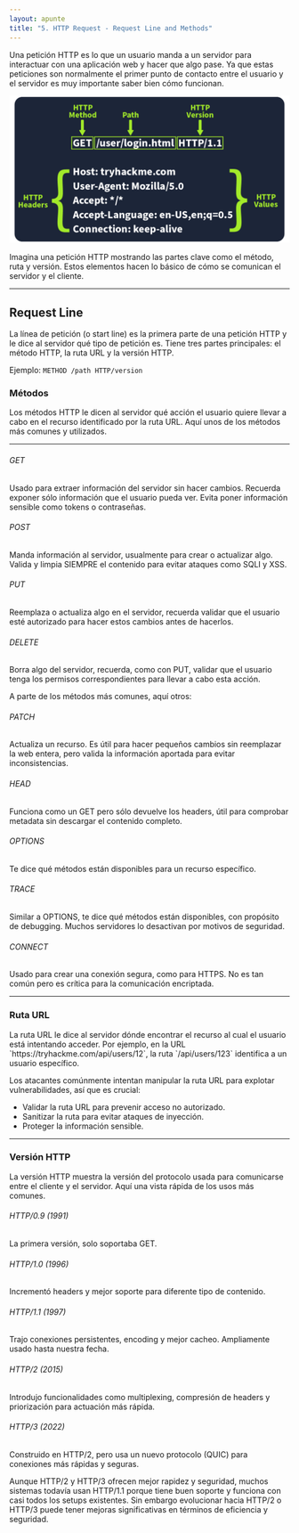 ```yaml
---
layout: apunte
title: "5. HTTP Request - Request Line and Methods"
---
```


Una petición HTTP es lo que un usuario manda a un servidor para interactuar con una aplicación web y hacer que algo pase. Ya que estas peticiones son normalmente el primer punto de contacto entre el usuario y el servidor es muy importante saber bien cómo funcionan.

![](/apuntes/img/138.png)

Imagina una petición HTTP mostrando las partes clave como el método, ruta y versión. Estos elementos hacen lo básico de cómo se comunican el servidor y el cliente.

-----------------------
<h2>Request Line</h2>
La línea de petición (o start line) es la primera parte de una petición HTTP y le dice al servidor qué tipo de petición es. Tiene tres partes principales: el método HTTP, la ruta URL y la versión HTTP.

Ejemplo: `METHOD /path HTTP/version`

<h3>Métodos</h3>
Los métodos HTTP le dicen al servidor qué acción el usuario quiere llevar a cabo en el recurso identificado por la ruta URL. Aquí unos de los métodos más comunes y utilizados.

------------
<h6>GET</h6>
Usado para extraer información del servidor sin hacer cambios. Recuerda exponer sólo información que el usuario pueda ver. Evita poner información sensible como tokens o contraseñas.
<h6>POST</h6>
Manda información al servidor, usualmente para crear o actualizar algo. Valida y limpia SIEMPRE el contenido para evitar ataques como SQLI y XSS.
<h6>PUT</h6>
Reemplaza o actualiza algo en el servidor, recuerda validar que el usuario esté autorizado para hacer estos cambios antes de hacerlos.
<h6>DELETE</h6>
Borra algo del servidor, recuerda, como con PUT, validar que el usuario tenga los permisos correspondientes para llevar a cabo esta acción.

A parte de los métodos más comunes, aquí otros:

<h6>PATCH</h6>
Actualiza un recurso. Es útil para hacer pequeños cambios sin reemplazar la web entera, pero valida la información aportada para evitar inconsistencias.
<h6>HEAD</h6>
Funciona como un GET pero sólo devuelve los headers, útil para comprobar metadata sin descargar el contenido completo.
<h6>OPTIONS</h6>
Te dice qué métodos están disponibles para un recurso específico.
<h6>TRACE</h6>
Similar a OPTIONS, te dice qué métodos están disponibles, con propósito de debugging. Muchos servidores lo desactivan por motivos de seguridad.
<h6>CONNECT</h6>
Usado para crear una conexión segura, como para HTTPS. No es tan común pero es crítica para la comunicación encriptada.

----------------------
<h3>Ruta URL</h3>
La ruta URL le dice al servidor dónde encontrar el recurso al cual el usuario está intentando acceder. Por ejemplo, en la URL `https://tryhackme.com/api/users/12`, la ruta `/api/users/123` identifica a un usuario específico.

Los atacantes comúnmente intentan manipular la ruta URL para explotar vulnerabilidades, así que es crucial:

- Validar la ruta URL para prevenir acceso no autorizado.
- Sanitizar la ruta para evitar ataques de inyección.
- Proteger la información sensible.

-----------------------------
<h3>Versión HTTP</h3>
La versión HTTP muestra la versión del protocolo usada para comunicarse entre el cliente y el servidor. Aquí una vista rápida de los usos más comunes.

<h6>HTTP/0.9 (1991)</h6>
La primera versión, solo soportaba GET.
<h6>HTTP/1.0 (1996)</h6>
Incrementó headers y mejor soporte para diferente tipo de contenido.
<h6>HTTP/1.1 (1997)</h6>
Trajo conexiones persistentes, encoding y mejor cacheo. Ampliamente usado hasta nuestra fecha.
<h6>HTTP/2 (2015)</h6>
Introdujo funcionalidades como multiplexing, compresión de headers y priorización para actuación más rápida.
<h6>HTTP/3 (2022)</h6>
Construido en HTTP/2, pero usa un nuevo protocolo (QUIC) para conexiones más rápidas y seguras.

Aunque HTTP/2 y HTTP/3 ofrecen mejor rapidez y seguridad, muchos sistemas todavía usan HTTP/1.1 porque tiene buen soporte y funciona con casi todos los setups existentes. Sin embargo evolucionar hacia HTTP/2 o HTTP/3 puede tener mejoras significativas en términos de eficiencia y seguridad.
